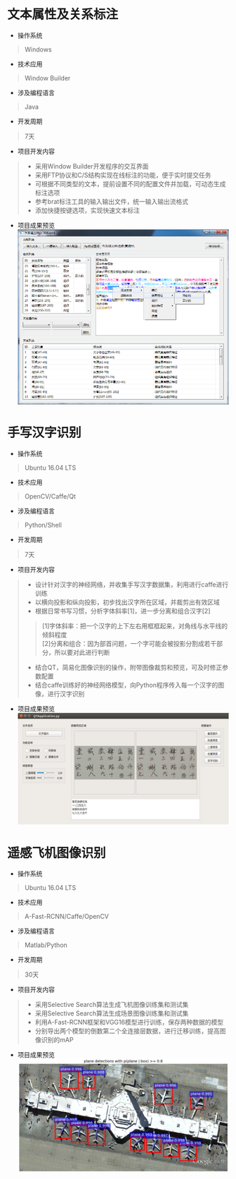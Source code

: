 # 文本属性及关系标注
- 操作系统
> Windows

- 技术应用
> Window Builder

- 涉及编程语言
> Java

- 开发周期
> 7天

- 项目开发内容
> - 采用Window Builder开发程序的交互界面
> - 采用FTP协议和C/S结构实现在线标注的功能，便于实时提交任务
> - 可根据不同类型的文本，提前设置不同的配置文件并加载，可动态生成标注选项
> - 参考brat标注工具的输入输出文件，统一输入输出流格式
> - 添加快捷按键选项，实现快速文本标注

- 项目成果预览
![文本属性及关系标注](Image/textAnnotation.png)

# 手写汉字识别
- 操作系统
> Ubuntu 16.04 LTS

- 技术应用
> OpenCV/Caffe/Qt

- 涉及编程语言
> Python/Shell

- 开发周期
> 7天

- 项目开发内容
> - 设计针对汉字的神经网络，并收集手写汉字数据集，利用进行caffe进行训练
> - 以横向投影和纵向投影，初步找出汉字所在区域，并裁剪出有效区域
> - 根据日常书写习惯，分析字体斜率[1]，进一步分离和组合汉字[2]
>> [1]字体斜率：把一个汉字的上下左右用框框起来，对角线与水平线的倾斜程度  
>> [2]分离和组合：因为部首问题，一个字可能会被投影分割成若干部分，所以要对此进行判断
> - 结合QT，简易化图像识别的操作，附带图像裁剪和预览，可及时修正参数配置
> - 结合caffe训练好的神经网络模型，向Python程序传入每一个汉字的图像，进行汉字识别

- 项目成果预览
![手写汉字识别](Image/handWriteCharacter.png)

# 遥感飞机图像识别
- 操作系统
> Ubuntu 16.04 LTS

- 技术应用
> A-Fast-RCNN/Caffe/OpenCV

- 涉及编程语言
> Matlab/Python

- 开发周期
> 30天

- 项目开发内容
> - 采用Selective Search算法生成飞机图像训练集和测试集
> - 采用Selective Search算法生成场景图像训练集和测试集
> - 利用A-Fast-RCNN框架和VGG16模型进行训练，保存两种数据的模型
> - 分别导出两个模型的倒数第二个全连接层数据，进行迁移训练，提高图像识别的mAP

- 项目成果预览
![遥感飞机图像识别](Image/remotePlane.png)
